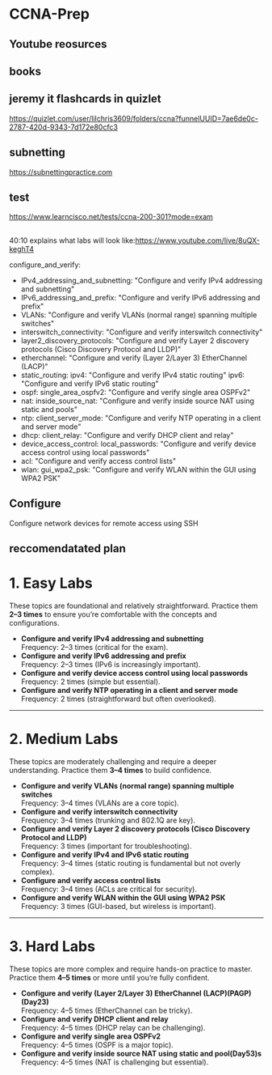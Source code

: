 # CCNA-Prep
## Youtube reosurces
## books

## jeremy it flashcards in quizlet
https://quizlet.com/user/lilchris3609/folders/ccna?funnelUUID=7ae6de0c-2787-420d-9343-7d172e80cfc3
## subnetting
https://subnettingpractice.com
## test
https://www.learncisco.net/tests/ccna-200-301?mode=exam
##
40:10 explains what labs will look like:https://www.youtube.com/live/8uQX-keghT4

configure_and_verify:
  - IPv4_addressing_and_subnetting: "Configure and verify IPv4 addressing and subnetting"
  - IPv6_addressing_and_prefix: "Configure and verify IPv6 addressing and prefix"
  - VLANs: "Configure and verify VLANs (normal range) spanning multiple switches"
  - interswitch_connectivity: "Configure and verify interswitch connectivity"
  - layer2_discovery_protocols: "Configure and verify Layer 2 discovery protocols (Cisco Discovery Protocol and LLDP)"
  - etherchannel: "Configure and verify (Layer 2/Layer 3) EtherChannel (LACP)"
  - static_routing: 
      ipv4: "Configure and verify IPv4 static routing"
      ipv6: "Configure and verify IPv6 static routing"
  - ospf:
      single_area_ospfv2: "Configure and verify single area OSPFv2"
  - nat:
      inside_source_nat: "Configure and verify inside source NAT using static and pools"
  - ntp:
      client_server_mode: "Configure and verify NTP operating in a client and server mode"
  - dhcp:
      client_relay: "Configure and verify DHCP client and relay"
  - device_access_control:
      local_passwords: "Configure and verify device access control using local passwords"
  - acl: "Configure and verify access control lists"
  - wlan:
      gui_wpa2_psk: "Configure and verify WLAN within the GUI using WPA2 PSK"


## Configure
Configure network devices for remote access using SSH


## reccomendatated plan
# 1. Easy Labs

These topics are foundational and relatively straightforward. Practice them **2–3 times** to ensure you’re comfortable with the concepts and configurations.

- **Configure and verify IPv4 addressing and subnetting**  
  Frequency: 2–3 times (critical for the exam).
- **Configure and verify IPv6 addressing and prefix**  
  Frequency: 2–3 times (IPv6 is increasingly important).
- **Configure and verify device access control using local passwords**  
  Frequency: 2 times (simple but essential).
- **Configure and verify NTP operating in a client and server mode**  
  Frequency: 2 times (straightforward but often overlooked).

---

# 2. Medium Labs

These topics are moderately challenging and require a deeper understanding. Practice them **3–4 times** to build confidence.

- **Configure and verify VLANs (normal range) spanning multiple switches**  
  Frequency: 3–4 times (VLANs are a core topic).
- **Configure and verify interswitch connectivity**  
  Frequency: 3–4 times (trunking and 802.1Q are key).
- **Configure and verify Layer 2 discovery protocols (Cisco Discovery Protocol and LLDP)**  
  Frequency: 3 times (important for troubleshooting).
- **Configure and verify IPv4 and IPv6 static routing**  
  Frequency: 3–4 times (static routing is fundamental but not overly complex).
- **Configure and verify access control lists**  
  Frequency: 3–4 times (ACLs are critical for security).
- **Configure and verify WLAN within the GUI using WPA2 PSK**  
  Frequency: 3 times (GUI-based, but wireless is important).

---

# 3. Hard Labs

These topics are more complex and require hands-on practice to master. Practice them **4–5 times** or more until you’re fully confident.

- **Configure and verify (Layer 2/Layer 3) EtherChannel (LACP)(PAGP)(Day23)**  
  Frequency: 4–5 times (EtherChannel can be tricky).
- **Configure and verify DHCP client and relay**  
  Frequency: 4–5 times (DHCP relay can be challenging).
- **Configure and verify single area OSPFv2**  
  Frequency: 4–5 times (OSPF is a major topic).
- **Configure and verify inside source NAT using static and pool(Day53)s**  
  Frequency: 4–5 times (NAT is challenging but essential).
